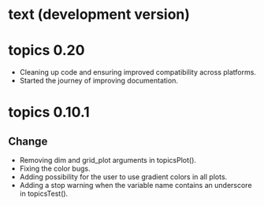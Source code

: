 # text (development version)


<!-- README.md is generated from README.Rmd. Please edit that file -->

# topics 0.20

- Cleaning up code and ensuring improved compatibility across platforms. 
- Started the journey of improving documentation.

# topics 0.10.1

## Change
- Removing dim and grid_plot arguments in topicsPlot().
- Fixing the color bugs.
- Adding possibility for the user to use gradient colors in all plots.
- Adding a stop warning when the variable name contains an underscore in topicsTest().





